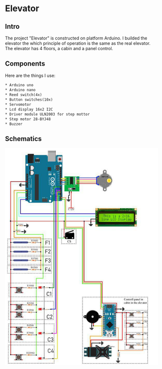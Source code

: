 # Elevator
## Intro
The project "Elevator" is constructed on platform Arduino. I builded the elevator the which principle of operation
is the same as the real elevator. The elevator has 4 floors, a cabin and a panel control. 

## Components
 Here are the things I use:
 
    * Arduino uno
    * Arduino nano
    * Reed switch(4x)
    * Button switches(10x)
    * Servomotor
    * Lcd display 16x2 I2C
    * Driver module ULN2003 for step mottor
    * Step motor 28-BYJ48
    * Buzzer
## Schematics    
<img src="Inf/SCHEMATICS.jpg" width="700">
